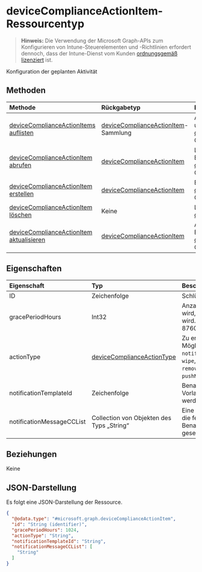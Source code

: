 # <a name="devicecomplianceactionitem-resource-type"></a>deviceComplianceActionItem-Ressourcentyp

> **Hinweis:** Die Verwendung der Microsoft Graph-APIs zum Konfigurieren von Intune-Steuerelementen und -Richtlinien erfordert dennoch, dass der Intune-Dienst vom Kunden [ordnungsgemäß lizenziert](https://go.microsoft.com/fwlink/?linkid=839381) ist.

Konfiguration der geplanten Aktivität
## <a name="methods"></a>Methoden
|Methode|Rückgabetyp|Beschreibung|
|:---|:---|:---|
|[deviceComplianceActionItems auflisten](../api/intune_deviceconfig_devicecomplianceactionitem_list.md)|[deviceComplianceActionItem](../resources/intune_deviceconfig_devicecomplianceactionitem.md)-Sammlung|Auflisten von Eigenschaften und Beziehungen der [deviceComplianceActionItem](../resources/intune_deviceconfig_devicecomplianceactionitem.md)-Objekte.|
|[deviceComplianceActionItem abrufen](../api/intune_deviceconfig_devicecomplianceactionitem_get.md)|[deviceComplianceActionItem](../resources/intune_deviceconfig_devicecomplianceactionitem.md)|Lesen von Eigenschaften und Beziehungen des [deviceComplianceActionItem](../resources/intune_deviceconfig_devicecomplianceactionitem.md)-Objekts.|
|[deviceComplianceActionItem erstellen](../api/intune_deviceconfig_devicecomplianceactionitem_create.md)|[deviceComplianceActionItem](../resources/intune_deviceconfig_devicecomplianceactionitem.md)|Erstellen eines neuen [deviceComplianceActionItem](../resources/intune_deviceconfig_devicecomplianceactionitem.md)-Objekts.|
|[deviceComplianceActionItem löschen](../api/intune_deviceconfig_devicecomplianceactionitem_delete.md)|Keine|Löschen eines [deviceComplianceActionItem](../resources/intune_deviceconfig_devicecomplianceactionitem.md).|
|[deviceComplianceActionItem aktualisieren](../api/intune_deviceconfig_devicecomplianceactionitem_update.md)|[deviceComplianceActionItem](../resources/intune_deviceconfig_devicecomplianceactionitem.md)|Aktualisieren der Eigenschaften eines [deviceComplianceActionItem](../resources/intune_deviceconfig_devicecomplianceactionitem.md)-Objekts.|

## <a name="properties"></a>Eigenschaften
|Eigenschaft|Typ|Beschreibung|
|:---|:---|:---|
|ID|Zeichenfolge|Schlüssel der Entität|
|gracePeriodHours|Int32|Anzahl Stunden, die gewartet wird, bis die Aktion erzwungen wird. Gültige Werte: 0 bis 8760.|
|actionType|[deviceComplianceActionType](../resources/intune_deviceconfig_devicecomplianceactiontype.md)|Zu ergreifende Aktion. Mögliche Werte: `noAction`, `notification`, `block`, `retire`, `wipe`, `removeResourceAccessProfiles`, `pushNotification`.|
|notificationTemplateId|Zeichenfolge|Benachrichtigungs-E-Mail-Vorlage, die verwendet werden soll|
|notificationMessageCCList|Collection von Objekten des Typs „String“|Eine Liste der Gruppen-IDs, die festlegt, wer bei dieser Benachrichtigung auf „CC“ gesetzt wird.|

## <a name="relationships"></a>Beziehungen
Keine
## <a name="json-representation"></a>JSON-Darstellung
Es folgt eine JSON-Darstellung der Ressource.
<!--{
  "blockType": "resource",
  "baseType": "microsoft.graph.entity",
  "keyProperty": "id",
  "@odata.type": "microsoft.graph.deviceComplianceActionItem"
}-->
``` json
{
  "@odata.type": "#microsoft.graph.deviceComplianceActionItem",
  "id": "String (identifier)",
  "gracePeriodHours": 1024,
  "actionType": "String",
  "notificationTemplateId": "String",
  "notificationMessageCCList": [
    "String"
  ]
}
```









